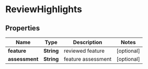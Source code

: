 # ReviewHighlights


## Properties

| Name | Type | Description | Notes |
|------------ | ------------- | ------------- | -------------|
**feature** | **String** | reviewed feature |[optional]|
**assessment** | **String** | feature assessment |[optional]|